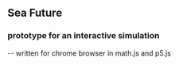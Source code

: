 
## Sea Future

### prototype for an interactive simulation

-- 
written for chrome browser in math.js and p5.js

